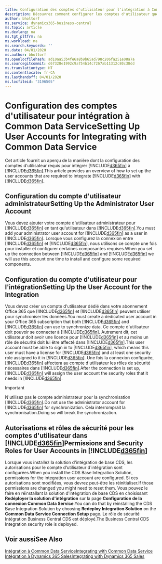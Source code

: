 ```yaml
---
title: Configuration des comptes d'utilisateur pour l'intégration à Common Data Service | Microsoft Docs
description: Découvrez comment configurer les comptes d'utilisateur que les applications utilisent pour échanger les données, et que les utilisateurs emploient pour accéder aux données et les synchroniser dans les applications.
author: bholtorf
ms.service: dynamics365-business-central
ms.topic: article
ms.devlang: na
ms.tgt_pltfrm: na
ms.workload: na
ms.search.keywords: ''
ms.date: 04/01/2020
ms.author: bholtorf
ms.openlocfilehash: ad10aa53b4fe6a8b9b65ad798c206fa251e08a7a
ms.sourcegitcommit: d67328e1992c9a754b14c7267ab11312c80c38dd
ms.translationtype: HT
ms.contentlocale: fr-CA
ms.lasthandoff: 04/01/2020
ms.locfileid: "3196505"
---
```

# <a name="setting-up-user-accounts-for-integrating-with-common-data-service"></a><span data-ttu-id="64699-103">Configuration des comptes d'utilisateur pour intégration à Common Data Service</span><span class="sxs-lookup"><span data-stu-id="64699-103">Setting Up User Accounts for Integrating with Common Data Service</span></span>
<span data-ttu-id="64699-104">Cet article fournit un aperçu de la manière dont la configuration des comptes d'utilisateur requis pour intégrer [!INCLUDE[d365fin](includes/cds_long_md.md)] à [!INCLUDE[d365fin](includes/d365fin_md.md)].</span><span class="sxs-lookup"><span data-stu-id="64699-104">This article provides an overview of how to set up the user accounts that are required to integrate [!INCLUDE[d365fin](includes/cds_long_md.md)] with [!INCLUDE[d365fin](includes/d365fin_md.md)].</span></span>  

## <a name="setting-up-the-administrator-user-account"></a><span data-ttu-id="64699-105">Configuration du compte d'utilisateur administrateur</span><span class="sxs-lookup"><span data-stu-id="64699-105">Setting Up the Administrator User Account</span></span>
<span data-ttu-id="64699-106">Vous devez ajouter votre compte d'utilisateur administrateur pour [!INCLUDE[d365fin](includes/d365fin_md.md)] en tant qu'utilisateur dans [!INCLUDE[d365fin](includes/cds_long_md.md)].</span><span class="sxs-lookup"><span data-stu-id="64699-106">You must add your administrator user account for [!INCLUDE[d365fin](includes/d365fin_md.md)] as a user in [!INCLUDE[d365fin](includes/cds_long_md.md)].</span></span> <span data-ttu-id="64699-107">Lorsque vous configurez la connexion entre [!INCLUDE[d365fin](includes/d365fin_md.md)] et [!INCLUDE[d365fin](includes/cds_long_md.md)], nous utilisons ce compte une fois pour installer et configurer certaines composantes requises.</span><span class="sxs-lookup"><span data-stu-id="64699-107">When you set up the connection between [!INCLUDE[d365fin](includes/d365fin_md.md)] and [!INCLUDE[d365fin](includes/cds_long_md.md)] we will use this account one time to install and configure some required components.</span></span> <!--Verify this-->

## <a name="setting-up-the-user-account-for-the-integration"></a><span data-ttu-id="64699-108">Configuration du compte d'utilisateur pour l'intégration</span><span class="sxs-lookup"><span data-stu-id="64699-108">Setting Up the User Account for the Integration</span></span>
<span data-ttu-id="64699-109">Vous devez créer un compte d'utilisateur dédié dans votre abonnement Office 365 que [!INCLUDE[d365fin](includes/d365fin_md.md)] et [!INCLUDE[d365fin](includes/cds_long_md.md)] peuvent utiliser pour synchroniser les données.</span><span class="sxs-lookup"><span data-stu-id="64699-109">You must create a dedicated user account in your Office 365 subscription that both [!INCLUDE[d365fin](includes/d365fin_md.md)] and [!INCLUDE[d365fin](includes/cds_long_md.md)] can use to synchronize data.</span></span> <span data-ttu-id="64699-110">Ce compte d'utilisateur doit pouvoir se connecter à [!INCLUDE[d365fin](includes/cds_long_md.md)]. Autrement dit, cet utilisateur doit avoir une licence pour [!INCLUDE[d365fin](includes/cds_long_md.md)] et au moins un rôle de sécurité doit lui être affecté dans [!INCLUDE[d365fin](includes/cds_long_md.md)].</span><span class="sxs-lookup"><span data-stu-id="64699-110">This user account must be able to sign in to [!INCLUDE[d365fin](includes/cds_long_md.md)], which means this user must have a license for [!INCLUDE[d365fin](includes/cds_long_md.md)] and at least one security role assigned to it in [!INCLUDE[d365fin](includes/cds_long_md.md)].</span></span> <!--not sure that this applies as described [here](/dynamics365/customer-engagement/admin/create-users-assign-online-security-roles#create-a-user-account). For more information about how to create users in [!INCLUDE[d365fin](includes/cds_long_md.md)], see [Manage security, users, and teams](https://go.microsoft.com/fwlink/?LinkID=616518). --> <span data-ttu-id="64699-111">Une fois la connexion configurée, [!INCLUDE[d365fin](includes/d365fin_md.md)] affectera au compte d'utilisateur les rôles de sécurité nécessaires dans [!INCLUDE[d365fin](includes/d365fin_md.md)].</span><span class="sxs-lookup"><span data-stu-id="64699-111">After the connection is set up, [!INCLUDE[d365fin](includes/d365fin_md.md)] will assign the user account the security roles that it needs in [!INCLUDE[d365fin](includes/d365fin_md.md)].</span></span>

<!--![Assisted setup guide showing place to enter synchronization user credentials](media/sync-user-setup.png "Visualization assisted setup wizard page showing place to enter synchronization user credentials")-->

> [!IMPORTANT]  
> <span data-ttu-id="64699-112">N'utilisez pas le compte administrateur pour la synchronisation [!INCLUDE[d365fin](includes/cds_long_md.md)].</span><span class="sxs-lookup"><span data-stu-id="64699-112">Do not use the administrator account for [!INCLUDE[d365fin](includes/cds_long_md.md)] for synchronization.</span></span> <span data-ttu-id="64699-113">Cela interromprait la synchronisation.</span><span class="sxs-lookup"><span data-stu-id="64699-113">Doing so will break the synchronization.</span></span>

## <a name="permissions-and-security-roles-for-user-accounts-in-d365fin"></a><span data-ttu-id="64699-114">Autorisations et rôles de sécurité pour les comptes d'utilisateur dans [!INCLUDE[d365fin](includes/cds_long_md.md)]</span><span class="sxs-lookup"><span data-stu-id="64699-114">Permissions and Security Roles for User Accounts in [!INCLUDE[d365fin](includes/cds_long_md.md)]</span></span>
<span data-ttu-id="64699-115">Lorsque vous installez la solution d'intégration de base CDS, les autorisations pour le compte d'utilisateur d'intégration sont configurées.</span><span class="sxs-lookup"><span data-stu-id="64699-115">When you install the CDS Base Integration Solution, permissions for the integration user account are configured.</span></span> <span data-ttu-id="64699-116">Si ces autorisations sont modifiées, vous devrez peut-être les réinitialiser.</span><span class="sxs-lookup"><span data-stu-id="64699-116">If those permissions are changed you might need to reset them.</span></span> <span data-ttu-id="64699-117">Vous pouvez le faire en réinstallant la solution d'intégration de base CDS en choisissant **Redéployer la solution d'intégration** sur la page **Configuration de la connexion Common Data Service**.</span><span class="sxs-lookup"><span data-stu-id="64699-117">You can do that by reinstalling the CDS Base Integration Solution by choosing **Redeploy Integration Solution** on the **Common Data Service Connection Setup** page.</span></span> <span data-ttu-id="64699-118">Le rôle de sécurité Intégration Business Central CDS est déployé.</span><span class="sxs-lookup"><span data-stu-id="64699-118">The Business Central CDS Integration security role is deployed.</span></span>


<!--
The following tables list the minimum permissions for the user accounts in [!INCLUDE[d365fin](includes/cds_long_md.md)].

### Minimum Permissions for the Administrator
The following table displays the minimum permissions on each tab for each security role that is required for the administrator user.

##### Customization
|Security Role|Access Level|Dynamics NAV 2018 and Earlier|Business Central <br> October 2018|Business Central <br> April 2019|
|----|----|-----|----|----|
|Model Driven App|Global|||Read|
|Plugin Assembly|Global|Read|Read|Read|
|Plugin Type|Global|Read|Read|Read|
|Relationship|Global|||Read|
|SDK Message|Global|Read|Read|Read|
|SDK Message Proessing Step|Global|Read|Read|Read|
|SDK Message Proessing Step Image|Global|Read|Read|Read|
|System From|Global|||Write|

##### Custom Entities
|Security Role|Access Level|Dynamics NAV 2018 and Earlier|Business Central <br> October 2018|Business Central <br> April 2020|
|----|----|-----|----|----|
|Business Central Account Statistics|Global|Read|Read|Read|
|Business Central Connection|Global|Create, Read, Write, Delete|Create, Read, Write, Delete|Create, Read, Write, Delete|
|Post Configuration|Global|||Write|

#### Integration User
The following table displays the minimum permissions on each tab for each security role that is required for the integration user.

##### Core Records
|Security Role|Access Level|Dynamics NAV 2018 and Earlier|Business Central <br> October 2018|Business Central <br> April 2019|
|----|----|-----|----|----|
|Account|Global|Create, Read, Write, Append, Append To, Assign|Create, Read, Write, Append, Append To, Assign|Create, Read, Write, Append, Append To, Assign|
|Action Card|Global||Read|Read|
|Connection|Global|Read|Read|Read|
|Contact|Global|Create, Read, Write, Append, Append To|Create, Read, Write, Append, Append To|Create, Read, Write, Append, Append To|
|Note|Global|||Create, Read, Write, Delete Append, Assign|
|Opportunity|Global||Create, Read, Write, Append, Append To|Create, Read, Write, Append, Append To|
|Post|Global|||Create, Read, Append To|
|User Entity UI|User|Create, Read, Write|Create, Read, Write|Create, Read, Write|

##### Sales
|Security Role|Access Level|Dynamics NAV 2018 and Earlier|Business Central <br> October 2018|Business Central <br> April 2019|
|----|----|-----|----|----|
|Invoice|Global|Create, Read, Write, Append, Append To|Create, Read, Write, Append, Append To|Create, Read, Write, Append, Append To|
|Order|Global|Read, Write, Append To|Read, Write, Append To|Read, Write, Append, Append To, Assign|
|Product|Global|Create, Read, Write, Append, Append To|Create, Read, Write, Append, Append To|Create, Read, Write, Append, Append To|
|Property|Global|Read|Read|Read|
|Property Association|Global|Read|Read|Read|
|Property Option Set Item|Global|Read|Read|Read|
|Quote|Global|Read|Read|Read|

##### Service
|Security Role|Access Level|Dynamics NAV 2018 and Earlier|Business Central <br> October 2018|Business Central <br> April 2019|
|----|----|-----|----|----|
|Case|Global|Read|Read|Read|

##### Business Management
|Security Role|Access Level|Dynamics NAV 2018 and Earlier|Business Central <br> October 2018|Business Central <br> April 2019|
|----|----|-----|----|----|
|Currency|Global|Create, Read, Write|Create, Read, Write|Create, Read, Write|
|Organization|Global|Read, Write|Read, Write|Read, Write|
|Security Role|Global|||Read|
|User|Global|Create, Read, Write, Append, Append To|Create, Read, Write, Append, Append To|Create, Read, Write, Append, Append To|
|User Settings|Global|Create, Read, Write, Delete, Append To|Create, Read, Write, Delete, Append To|Create, Read, Write, Delete, Append To|
|Act on Behalf of Another User|Global|Yes|Yes|Yes|

##### Customization
|Security Role|Access Level|Dynamics NAV 2018 and Earlier|Business Central <br> October 2018|Business Central <br> April 2019|
|----|----|-----|----|----|
|Field|Global||Read|Read|
|Plug-in Assembly|Global|Read|Read|Read|
|Plug-in Type|Global|Read|Read|Read|
|SDK Message|Global|Read|Read|Read|
|SDK Message Processing Step|Global|Read|Read|Read|
|Web Resource|Global|Read|Read|Read|

##### Custom Entities
|Security Role|Access Level|Dynamics NAV 2018 and Earlier|Business Central <br> October 2018|Business Central <br> April 2019|
|----|----|-----|----|----|
|Dynamics 365 Business Central Account Statistics|Global|Create, Read, Write, Append To|Create, Read, Write, Append To|Create, Read, Write, Append To|
|Dynamics 365 Business Central Connection|Global|Read|Read|Read|

### Product Availability User
You can allow sales people to view inventory levels for the items they sell by granting them the permissions described in the following table.

##### Custom Entities
|Security Role|Access Level|Dynamics NAV 2018 and Earlier|Business Central <br> October 2018|Business Central <br> April 2019|
|----|----|-----|----|----|
|Dynamics 365 Business Central Account Statistics|Global|Create, Read, Write, Append To|Create, Read, Write, Append To|Create, Read, Write, Append To|
|Dynamics 365 Business Central Connection|Global|Read|Read|Read|

-->

## <a name="see-also"></a><span data-ttu-id="64699-119">Voir aussi</span><span class="sxs-lookup"><span data-stu-id="64699-119">See Also</span></span>  
[<span data-ttu-id="64699-120">Intégration à Common Data Service</span><span class="sxs-lookup"><span data-stu-id="64699-120">Integrating with Common Data Service</span></span>](admin-common-data-service.md)  
[<span data-ttu-id="64699-121">Intégration à Dynamics 365 Sales</span><span class="sxs-lookup"><span data-stu-id="64699-121">Integrating with Dynamics 365 Sales</span></span>](admin-prepare-dynamics-365-for-sales-for-integration.md)  

